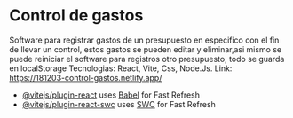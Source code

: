 # Control de gastos

Software para registrar gastos de un presupuesto en especifico con el fin de llevar un control, estos gastos se pueden editar y eliminar,asi mismo se puede reiniciar el software para registros otro presupuesto, todo se guarda en localStorage
Tecnologias: React, Vite, Css, Node.Js.
Link: https://181203-control-gastos.netlify.app/
- [@vitejs/plugin-react](https://github.com/vitejs/vite-plugin-react/blob/main/packages/plugin-react/README.md) uses [Babel](https://babeljs.io/) for Fast Refresh
- [@vitejs/plugin-react-swc](https://github.com/vitejs/vite-plugin-react-swc) uses [SWC](https://swc.rs/) for Fast Refresh
